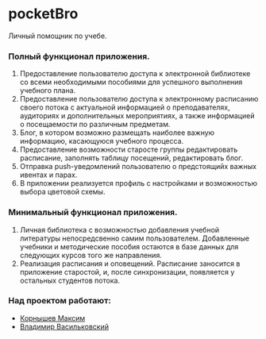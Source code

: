 # pocketBro

Личный помощник по учебе.

### Полный функционал приложения.

1. Предоставление пользователю доступа к электронной библиотеке со всеми необходимыми пособиями для успешного выполнения учебного плана.
3. Предоставление пользователю доступа к электронному расписанию своего потока с актуальной информацией о преподавателях, аудиториях и дополнительных мероприятиях, а также информацией о посещаемости по различным предметам.
3. Блог, в котором возможно размещать наиболее важную информацию, касающуюся учебного процесса.
4. Предоставление возможности старосте группы редактировать расписание, заполнять таблицу посещений, редактировать блог.
5. Отправка push-уведомлений пользователю о предстоящийх важных ивентах и парах.
7. В приложении реализуется профиль с настройками и возможностью выбора цветовой схемы.

### Минимальный функционал приложения.

1. Личная библиотека с возможностью добавления учебной литературы непосредсвенно самим пользователем. Добавленные учебники и методические пособия остаются в базе данных для следующих курсов того же направления.
2. Реализация расписания и оповещений. Расписание заносится в приложение старостой, и, после синхронизации, появляется у остальных студентов потока.  

### Над проектом работают:

* [Корнышев Максим](https://github.com/kornyshevmax)
* [Владимир Васильковский](https://github.com/vasilkovskii)

